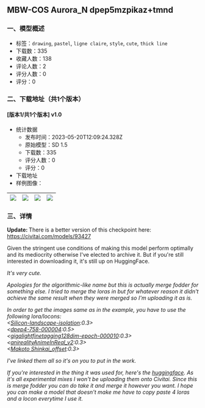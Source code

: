 ## MBW-COS Aurora_N dpep5mzpikaz+tmnd
### 一、模型概述

- 标签：`drawing`, `pastel`, `ligne claire`, `style`, `cute`, `thick line`
- 下载数：335
- 收藏人数：138
- 评论人数：2
- 评分人数：0
- 评分：0

### 二、下载地址（共1个版本）

#### [版本1/共1个版本] v1.0

- 统计数据
  - 发布时间：2023-05-20T12:09:24.328Z
  - 原始模型：SD 1.5
  - 下载数：335
  - 评分人数：0
  - 评分：0
- 下载地址
- 样例图像：

| <img src="https://image.civitai.com/xG1nkqKTMzGDvpLrqFT7WA/1728a1df-bc99-4d7a-ad1b-b76ece03b64e/width=450/848913.jpeg" /> | <img src="https://image.civitai.com/xG1nkqKTMzGDvpLrqFT7WA/799ce390-8650-445d-9471-c7585a52750c/width=450/848912.jpeg" /> | <img src="https://image.civitai.com/xG1nkqKTMzGDvpLrqFT7WA/f8c1154a-b31f-47a0-8955-f8fcd7d64701/width=450/849072.jpeg" /> | <img src="https://image.civitai.com/xG1nkqKTMzGDvpLrqFT7WA/14a3d7f2-2a5a-4138-a099-403438aba3a0/width=450/848907.jpeg" /> |
| ---- | ---- | ---- | ---- |


### 三、详情
<p><strong>Update: </strong>There is a better version of this checkpoint here: <a target="_blank" rel="ugc" href="https://civitai.com/models/93427">https://civitai.com/models/93427</a></p><p>Given the stringent use conditions of making this model perform optimally and its mediocrity otherwise I've elected to archive it. But if you're still interested in downloading it, it's still up on HuggingFace.</p><p></p><p><em>It's very cute.</em></p><p></p><p><em>Apologies for the algorithmic-like name but this is actually merge fodder for something else. I tried to merge the loras in but for whatever reason it didn't achieve the same result when they were merged so I'm uploading it as is.</em></p><p><em>In order to get the images same as in the example, you have to use the following lora/locons: <br />&lt;</em><a target="_blank" rel="ugc" href="https://huggingface.co/ashen-sensored/mzpikas_tmnd_enhanced/blob/main/Silicon-landscape-isolation.safetensors"><em>Silicon-landscape-isolation</em></a><em>:0.3&gt;<br />&lt;</em><a target="_blank" rel="ugc" href="https://huggingface.co/closertodeath/ctdlora/blob/main/dpep4-768-000004.safetensors"><em>dpep4-758-000004</em></a><em>:0.5&gt;<br />&lt;</em><a target="_blank" rel="ugc" href="https://huggingface.co/segole2003/Lora/blob/main/gigalighting/GL128dim-epoch-000010.safetensors"><em>gigalightfinetagging128dim-epoch-000010</em></a><em>:0.3&gt;<br />&lt;</em><a target="_blank" rel="ugc" href="https://civitai.com/models/21085?modelVersionId=27076"><em>anirealityAnimeInReal_v2</em></a><em>:0.3&gt;<br />&lt;</em><a target="_blank" rel="ugc" href="https://huggingface.co/Lykon/LoRA/blob/main/shinkai_makoto_offset.safetensors"><em>Makoto Shinkai_offset</em></a><em>:0.3&gt;</em></p><p><em>I've linked them all so it's on you to put in the work.</em></p><p><em>If you're interested in the thing it was used for, here's the </em><a target="_blank" rel="ugc" href="https://huggingface.co/Jemnite/WagaShikashi"><em>huggingface</em></a><em>. As it's all experimental mixes I won't be uploading them onto Civitai. Since this is merge fodder you can do take it and merge it however you want. I hope you can make a model that doesn't make me have to copy paste 4 loras and a locon everytime I use it.</em></p>